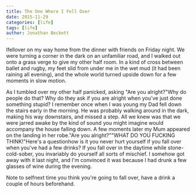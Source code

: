 ```yaml
---
title: The One Where I Fell Over
date: 2015-11-29
categories: [life]
tags: [life]
author: Jonathan Beckett
---
```


Ifellover on my way home from the dinner with friends on Friday night. We were turning a corner in the dark on an unfamiliar road, and I walked out onto a grass verge to give my other half room. In a kind of cross between ballet and rugby, my feet slid from under me in the wet mud (it had been raining all evening), and the whole world turned upside down for a few moments in slow motion.

As I tumbled over my other half panicked, asking "Are you alright?"Why do people do that? Why do they ask if you are alright when you've just done something stupid? I remember once when I was young my Dad fell down the stairs early in the morning. He was probably walking around in the dark, making his way downstairs, and missed a step. All we knew was that we were jarred awake by the kind of sound you might imagine would accompany the house falling down. A few moments later my Mum appeared on the landing in her robe."Are you alright?""WHAT DO YOU FUCKING THINK!"Here's a questionhow is it you never hurt yourself if you fall over when you've had a few drinks? If you fall over in the daytime while stone-cold-sober, you invariably do yourself all sorts of mischief. I somehow got away with it last night, and I'm convinced it was because I had drunk a few glasses of wine during the evening.

Note to selfnext time you think you're going to fall over, have a drink a couple of hours beforehand.